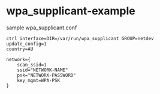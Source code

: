 # wpa_supplicant-example
sample wpa_supplicant.conf  


```
ctrl_interface=DIR=/var/run/wpa_supplicant GROUP=netdev  
update_config=1  
country=AU  

network={  
    scan_ssid=1  
    ssid="NETWORK-NAME"  
    psk="NETWORK-PASSWORD"  
    key_mgmt=WPA-PSK  
}
